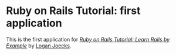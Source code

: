 # Ruby on Rails Tutorial: first application

This is the first application for
[*Ruby on Rails Tutorial: Learn Rails by Example*](http://railstutorial.org/)
by [Logan Joecks](http://facebook.com/ljoecks).

